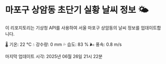 
# 마포구 상암동 초단기 실황 날씨 정보 🌤️

이 리포지토리는 기상청 API를 사용하여 서울 마포구 상암동의 날씨 정보를 업데이트합니다. 

🌡️ 기온: 22 ℃
💧 강수량: 0 mm
💦 습도: 83 %
🌬️ 풍속: 0.8 m/s

마지막 업데이트 시각: 2025년 06월 26일 21시 22분    
